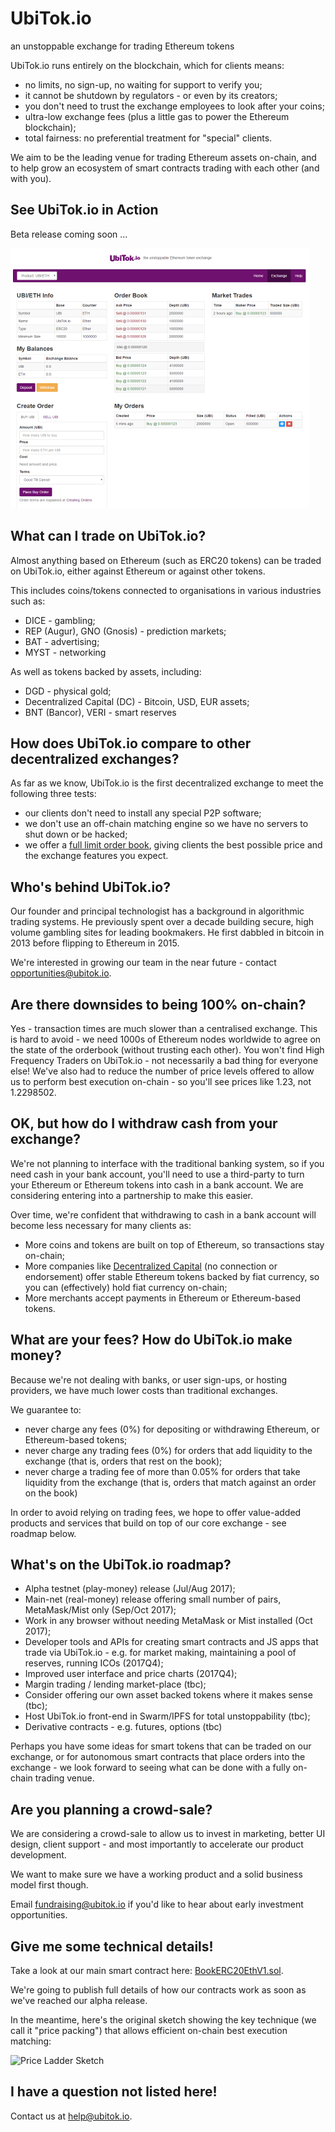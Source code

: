 # UbiTok.io
an unstoppable exchange for trading Ethereum tokens

UbiTok.io runs entirely on the blockchain, which for clients means:
- no limits, no sign-up, no waiting for support to verify you;
- it cannot be shutdown by regulators - or even by its creators;
- you don't need to trust the exchange employees to look after your coins;
- ultra-low exchange fees (plus a little gas to power the Ethereum blockchain);
- total fairness: no preferential treatment for "special" clients.

We aim to be the leading venue for trading Ethereum assets on-chain, and to help grow an ecosystem of smart contracts trading with each other (and with you).

## See UbiTok.io in Action
Beta release coming soon ...

![Demo Screenshot](./screenshot.png)

## What can I trade on UbiTok.io?
Almost anything based on Ethereum (such as ERC20 tokens) can be traded on UbiTok.io, either against Ethereum or against other tokens.

This includes coins/tokens connected to organisations in various industries such as:
- DICE - gambling;
- REP (Augur), GNO (Gnosis) - prediction markets;
- BAT - advertising;
- MYST - networking

As well as tokens backed by assets, including:
- DGD - physical gold;
- Decentralized Capital (DC) - Bitcoin, USD, EUR assets;
- BNT (Bancor), VERI - smart reserves

## How does UbiTok.io compare to other decentralized exchanges?
As far as we know, UbiTok.io is the first decentralized exchange to meet the following three tests:
 - our clients don't need to install any special P2P software;
 - we don't use an off-chain matching engine so we have no servers to shut down or be hacked;
 - we offer a [full limit order book](./trading-rules.md), giving clients the best possible price and the exchange features you expect.

## Who's behind UbiTok.io?
Our founder and principal technologist has a background in algorithmic trading systems. He previously spent over a decade building secure, high volume gambling sites for leading bookmakers. He first dabbled in bitcoin in 2013 before flipping to Ethereum in 2015.

We're interested in growing our team in the near future - contact opportunities@ubitok.io.

## Are there downsides to being 100% on-chain?
Yes - transaction times are much slower than a centralised exchange. This is hard to avoid - we need 1000s of Ethereum nodes worldwide to agree on the state of the orderbook (without trusting each other). You won't find High Frequency Traders on UbiTok.io - not necessarily a bad thing for everyone else! We've also had to reduce the number of price levels offered to allow us to perform best execution on-chain - so you'll see prices like 1.23, not 1.2298502.

## OK, but how do I withdraw cash from your exchange?
We're not planning to interface with the traditional banking system, so if you need cash in your bank account, you'll need to use a third-party to turn your Ethereum or Ethereum tokens into cash in a bank account. We are considering entering into a partnership to make this easier.

Over time, we're confident that withdrawing to cash in a bank account will become less necessary for many clients as:
 - More coins and tokens are built on top of Ethereum, so transactions stay on-chain;
 - More companies like [Decentralized Capital](https://www.decentralizedcapital.com/) (no connection or endorsement) offer stable Ethereum tokens backed by fiat currency, so you can (effectively) hold fiat currency on-chain;
 - More merchants accept payments in Ethereum or Ethereum-based tokens.

## What are your fees? How do UbiTok.io make money?
Because we're not dealing with banks, or user sign-ups, or hosting providers, we have much lower costs than traditional exchanges.

We guarantee to:
 - never charge any fees (0%) for depositing or withdrawing Ethereum, or Ethereum-based tokens;
 - never charge any trading fees (0%) for orders that add liquidity to the exchange (that is, orders that rest on the book);
 - never charge a trading fee of more than 0.05% for orders that take liquidity from the exchange (that is, orders that match against an order on the book)

In order to avoid relying on trading fees, we hope to offer value-added products and services that build on top of our core exchange - see roadmap below.

## What's on the UbiTok.io roadmap?
- Alpha testnet (play-money) release (Jul/Aug 2017);
- Main-net (real-money) release offering small number of pairs, MetaMask/Mist only (Sep/Oct 2017);
- Work in any browser without needing MetaMask or Mist installed (Oct 2017);
- Developer tools and APIs for creating smart contracts and JS apps that trade via UbiTok.io - e.g. for market making, maintaining a pool of reserves, running ICOs (2017Q4);
- Improved user interface and price charts (2017Q4);
- Margin trading / lending market-place (tbc);
- Consider offering our own asset backed tokens where it makes sense (tbc);
- Host UbiTok.io front-end in Swarm/IPFS for total unstoppability (tbc);
- Derivative contracts - e.g. futures, options (tbc)

Perhaps you have some ideas for smart tokens that can be traded on our exchange, or for autonomous smart contracts that place orders into the exchange - we look forward to seeing what can be done with a fully on-chain trading venue.

## Are you planning a crowd-sale?

We are considering a crowd-sale to allow us to invest in marketing, better UI design, client support - and most importantly to accelerate our product development.

We want to make sure we have a working product and a solid business model first though.

Email fundraising@ubitok.io if you'd like to hear about early investment opportunities.

## Give me some technical details!
Take a look at our main smart contract here: [BookERC20EthV1.sol](https://github.com/kieranelby/UbiTok.io/blob/master/contracts/BookERC20EthV1.sol).

We're going to publish full details of how our contracts work as soon as we've reached our alpha release.

In the meantime, here's the original sketch showing the key technique (we call it "price packing") that allows efficient on-chain best execution matching:

![Price Ladder Sketch](./price-ladder-sketch.png)

## I have a question not listed here!
Contact us at help@ubitok.io.
